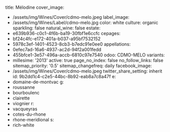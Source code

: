 title: Mélodine
cover_image:
  - /assets/img/Wines/Cover/cdmo-melo.jpeg
label_image:
  - /assets/img/Wines/Label/cdmo-melo.jpg
color: white
culture: organic
sparkling: false
natural_wine: false
estate:
  - e639b936-c0c1-4f6b-ba19-30fbf1e6ccfc
cepages:
  - bf24c4fc-e172-401a-b037-a95bf7532152
  - 5978c3ef-1401-4523-8cb3-b7edc91e0ee0
appellations:
  - 0efec7ad-16a6-4937-ac2d-94f2a001fedd
  - 455bfce1-3e57-496a-accb-6810c97e7540
odoo: CDMO-MELO
variants:
  -
    millesime: '2013'
    active: true
page_no_index: false
no_follow_links: false
sitemap_priority: '0.5'
sitemap_changefreq: daily
facebook_image:
  - /assets/img/Wines/Cover/cdmo-melo.jpeg
twitter_share_setting: inherit
id: 9b2dd1c4-c2e5-44bc-8b92-eab8a7c8a47f
e:
  - domaine-de-montvac
g:
  - roussanne
  - bourboulenc
  - clairette
  - viognier
r:
  - vacqueyras
  - cotes-du-rhone
  - rhone-meridional
s:
  - rich-white
